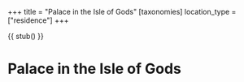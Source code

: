 +++
title = "Palace in the Isle of Gods"
[taxonomies]
location_type = ["residence"]
+++

{{ stub() }}

# Palace in the Isle of Gods
